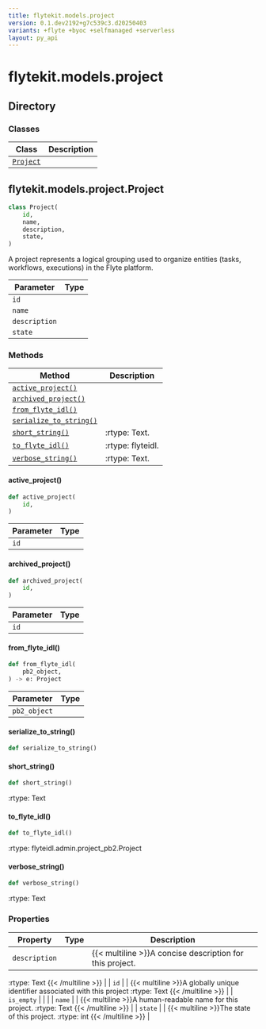 ```yaml
---
title: flytekit.models.project
version: 0.1.dev2192+g7c539c3.d20250403
variants: +flyte +byoc +selfmanaged +serverless
layout: py_api
---
```


# flytekit.models.project

## Directory

### Classes

| Class | Description |
|-|-|
| [`Project`](.././flytekit.models.project#flytekitmodelsprojectproject) |  |

## flytekit.models.project.Project

```python
class Project(
    id,
    name,
    description,
    state,
)
```
A project represents a logical grouping used to organize entities (tasks, workflows, executions) in the Flyte
platform.



| Parameter | Type |
|-|-|
| `id` |  |
| `name` |  |
| `description` |  |
| `state` |  |

### Methods

| Method | Description |
|-|-|
| [`active_project()`](#active_project) |  |
| [`archived_project()`](#archived_project) |  |
| [`from_flyte_idl()`](#from_flyte_idl) |  |
| [`serialize_to_string()`](#serialize_to_string) |  |
| [`short_string()`](#short_string) | :rtype: Text. |
| [`to_flyte_idl()`](#to_flyte_idl) | :rtype: flyteidl. |
| [`verbose_string()`](#verbose_string) | :rtype: Text. |


#### active_project()

```python
def active_project(
    id,
)
```
| Parameter | Type |
|-|-|
| `id` |  |

#### archived_project()

```python
def archived_project(
    id,
)
```
| Parameter | Type |
|-|-|
| `id` |  |

#### from_flyte_idl()

```python
def from_flyte_idl(
    pb2_object,
) -> e: Project
```
| Parameter | Type |
|-|-|
| `pb2_object` |  |

#### serialize_to_string()

```python
def serialize_to_string()
```
#### short_string()

```python
def short_string()
```
:rtype: Text


#### to_flyte_idl()

```python
def to_flyte_idl()
```
:rtype: flyteidl.admin.project_pb2.Project


#### verbose_string()

```python
def verbose_string()
```
:rtype: Text


### Properties

| Property | Type | Description |
|-|-|-|
| `description` |  | {{< multiline >}}A concise description for this project.
:rtype: Text
{{< /multiline >}} |
| `id` |  | {{< multiline >}}A globally unique identifier associated with this project
:rtype: Text
{{< /multiline >}} |
| `is_empty` |  |  |
| `name` |  | {{< multiline >}}A human-readable name for this project.
:rtype: Text
{{< /multiline >}} |
| `state` |  | {{< multiline >}}The state of this project.
:rtype: int
{{< /multiline >}} |

